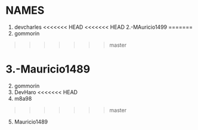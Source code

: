 # NAMES

1. devcharles
<<<<<<< HEAD
<<<<<<< HEAD
2.-MAuricio1499
=======
2. gommorin
>>>>>>> master

3.-Mauricio1489
=======
2. gommorin
3. DevHaro
<<<<<<< HEAD
4. m8a98
>>>>>>> master
5. Mauricio1489

